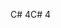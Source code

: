 <span data-ttu-id="bb1b2-101">C# 4</span><span class="sxs-lookup"><span data-stu-id="bb1b2-101">C# 4</span></span>
